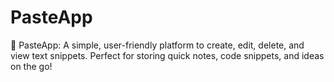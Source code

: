 # PasteApp
📝 PasteApp: A simple, user-friendly platform to create, edit, delete, and view text snippets. Perfect for storing quick notes, code snippets, and ideas on the go!
